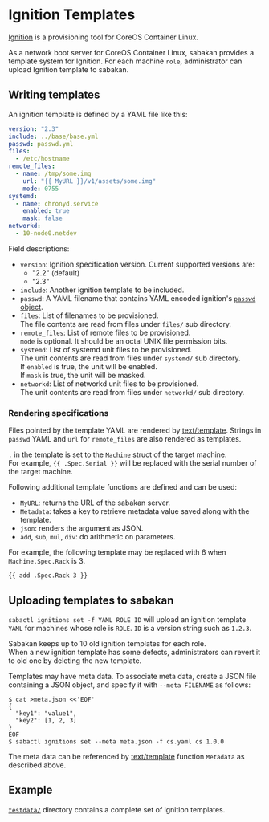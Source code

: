 Ignition Templates
==================

[Ignition][] is a provisioning tool for CoreOS Container Linux.

As a network boot server for CoreOS Container Linux, sabakan provides a template
system for Ignition.  For each machine `role`, administrator can upload Ignition
template to sabakan.

Writing templates
-----------------

An ignition template is defined by a YAML file like this:

```yaml
version: "2.3"
include: ../base/base.yml
passwd: passwd.yml
files:
  - /etc/hostname
remote_files:
  - name: /tmp/some.img
    url: "{{ MyURL }}/v1/assets/some.img"
    mode: 0755
systemd:
  - name: chronyd.service
    enabled: true
    mask: false
networkd:
  - 10-node0.netdev
```

Field descriptions:

* `version`: Ignition specification version.  Current supported versions are:
    * "2.2" (default)
    * "2.3"
* `include`: Another ignition template to be included.
* `passwd`: A YAML filename that contains YAML encoded ignition's [`passwd` object](https://coreos.com/ignition/docs/latest/configuration-v2_3.html).
* `files`: List of filenames to be provisioned.  
    The file contents are read from files under `files/` sub directory.
* `remote_files`: List of remote files to be provisioned.  
    `mode` is optional.  It should be an octal UNIX file permission bits.
* `systemd`: List of systemd unit files to be provisioned.  
    The unit contents are read from files under `systemd/` sub directory.  
    If `enabled` is true, the unit will be enabled.  
    If `mask` is true, the unit will be masked.
* `networkd`: List of networkd unit files to be provisioned.  
    The unit contents are read from files under `networkd/` sub directory.

### Rendering specifications

Files pointed by the template YAML are rendered by [text/template][].
Strings in `passwd` YAML and `url` for `remote_files` are also rendered as templates.

`.` in the template is set to the [`Machine`](machine.md#machine-struct) struct of the target machine.  
For example, `{{ .Spec.Serial }}` will be replaced with the serial number of the target machine.

Following additional template functions are defined and can be used:

* `MyURL`: returns the URL of the sabakan server.
* `Metadata`: takes a key to retrieve metadata value saved along with the template.
* `json`: renders the argument as JSON.
* `add`, `sub`, `mul`, `div`: do arithmetic on parameters.

For example, the following template may be replaced with 6 when `Machine.Spec.Rack` is 3.

```
{{ add .Spec.Rack 3 }}
```

Uploading templates to sabakan
------------------------------

`sabactl ignitions set -f YAML ROLE ID` will upload an ignition template `YAML` for
machines whose role is `ROLE`.  `ID` is a version string such as `1.2.3`.

Sabakan keeps up to 10 old ignition templates for each role.  
When a new ignition template has some defects, administrators can revert it to old one
by deleting the new template.

Templates may have meta data.  To associate meta data, create a JSON file
containing a JSON object, and specify it with `--meta FILENAME` as follows:

```console
$ cat >meta.json <<'EOF'
{
  "key1": "value1",
  "key2": [1, 2, 3]
}
EOF
$ sabactl ignitions set --meta meta.json -f cs.yaml cs 1.0.0
```

The meta data can be referenced by [text/template][] function `Metadata` as described above.

Example
-------

[`testdata/`](../testdata) directory contains a complete set of ignition templates.

[Ignition]: https://coreos.com/ignition/docs/latest/
[text/template]: https://golang.org/pkg/text/template/
